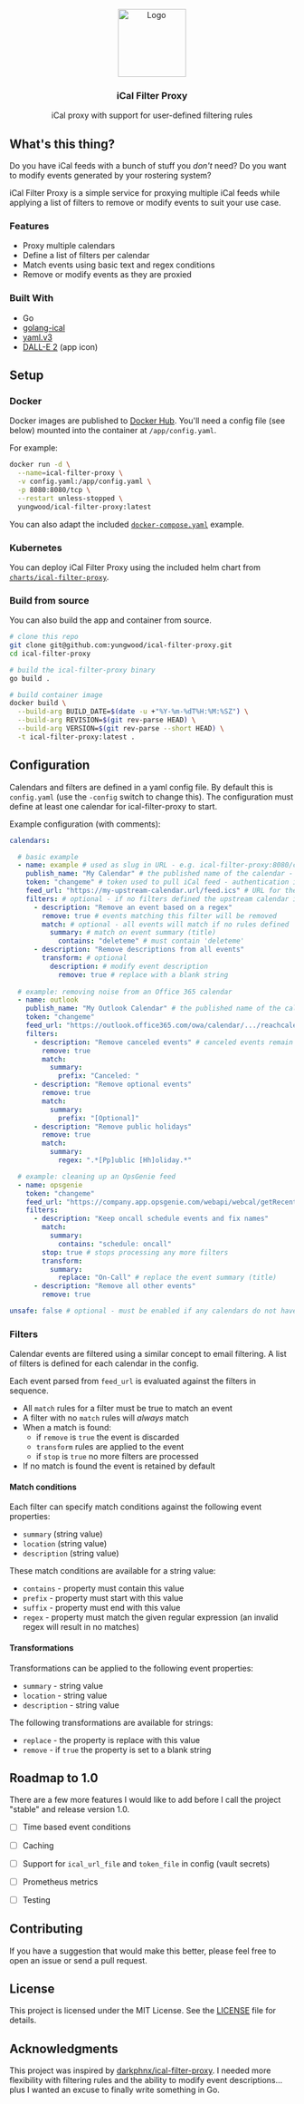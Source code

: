 <!-- PROJECT LOGO -->
<br />
<div align="center">
  <a href="https://github.com/yungwood/ical-filter-proxy">
    <img src="logo.png" alt="Logo" width="120" height="120">
  </a>

  <h3 align="center">iCal Filter Proxy</h3>

  <p align="center">
    iCal proxy with support for user-defined filtering rules
  </p>
</div>


## What's this thing?

Do you have iCal feeds with a bunch of stuff you *don't* need? Do you want to modify events generated by your rostering system?

iCal Filter Proxy is a simple service for proxying multiple iCal feeds while applying a list of filters to remove or modify events to suit your use case.

### Features

* Proxy multiple calendars
* Define a list of filters per calendar
* Match events using basic text and regex conditions
* Remove or modify events as they are proxied


### Built With

* Go
* [golang-ical](https://github.com/arran4/golang-ical)
* [yaml.v3](https://github.com/go-yaml/yaml/tree/v3.0.1)
* [DALL-E 2](https://openai.com/index/dall-e-2/) (app icon)


## Setup

### Docker

Docker images are published to [Docker Hub](https://hub.docker.com/r/yungwood/ical-filter-proxy). You'll need a config file (see below) mounted into the container at `/app/config.yaml`.

For example:

```bash
docker run -d \
  --name=ical-filter-proxy \
  -v config.yaml:/app/config.yaml \
  -p 8080:8080/tcp \
  --restart unless-stopped \
  yungwood/ical-filter-proxy:latest
```

You can also adapt the included [`docker-compose.yaml`](./docker-compose.yaml) example.

### Kubernetes

You can deploy iCal Filter Proxy using the included helm chart from [`charts/ical-filter-proxy`](charts/ical-filter-proxy).

### Build from source

You can also build the app and container from source.

```bash
# clone this repo
git clone git@github.com:yungwood/ical-filter-proxy.git
cd ical-filter-proxy

# build the ical-filter-proxy binary
go build .

# build container image
docker build \
  --build-arg BUILD_DATE=$(date -u +"%Y-%m-%dT%H:%M:%SZ") \
  --build-arg REVISION=$(git rev-parse HEAD) \
  --build-arg VERSION=$(git rev-parse --short HEAD) \
  -t ical-filter-proxy:latest .
```


## Configuration

Calendars and filters are defined in a yaml config file. By default this is `config.yaml` (use the `-config` switch to change this). The configuration must define at least one calendar for ical-filter-proxy to start.

Example configuration (with comments):

```yaml
calendars:

  # basic example
  - name: example # used as slug in URL - e.g. ical-filter-proxy:8080/calendars/example/feed?token=changeme
    publish_name: "My Calendar" # the published name of the calendar - uses upstream value if this line is skipped
    token: "changeme" # token used to pull iCal feed - authentication is disabled when blank
    feed_url: "https://my-upstream-calendar.url/feed.ics" # URL for the upstream iCal feed
    filters: # optional - if no filters defined the upstream calendar is proxied as parsed
      - description: "Remove an event based on a regex"
        remove: true # events matching this filter will be removed
        match: # optional - all events will match if no rules defined
          summary: # match on event summary (title)
            contains: "deleteme" # must contain 'deleteme'
      - description: "Remove descriptions from all events"
        transform: # optional
          description: # modify event description
            remove: true # replace with a blank string
        
  # example: removing noise from an Office 365 calendar
  - name: outlook
    publish_name: "My Outlook Calendar" # the published name of the calendar - uses upstream value if this line is skipped
    token: "changeme"
    feed_url: "https://outlook.office365.com/owa/calendar/.../reachcalendar.ics"
    filters:
      - description: "Remove canceled events" # canceled events remain with a 'Canceled:' prefix until removed
        remove: true
        match:
          summary:
            prefix: "Canceled: "
      - description: "Remove optional events"
        remove: true
        match:
          summary:
            prefix: "[Optional]"
      - description: "Remove public holidays"
        remove: true
        match:
          summary:
            regex: ".*[Pp]ublic [Hh]oliday.*"

  # example: cleaning up an OpsGenie feed
  - name: opsgenie
    token: "changeme"
    feed_url: "https://company.app.opsgenie.com/webapi/webcal/getRecentSchedule?webcalToken=..."
    filters:
      - description: "Keep oncall schedule events and fix names"
        match:
          summary:
            contains: "schedule: oncall"
        stop: true # stops processing any more filters
        transform:
          summary:
            replace: "On-Call" # replace the event summary (title)
      - description: "Remove all other events"
        remove: true

unsafe: false # optional - must be enabled if any calendars do not have a token
```


### Filters

Calendar events are filtered using a similar concept to email filtering. A list of filters is defined for each calendar in the config.

Each event parsed from `feed_url` is evaluated against the filters in sequence.

* All `match` rules for a filter must be true to match an event
* A filter with no `match` rules will *always* match
* When a match is found:
  * if `remove` is `true` the event is discarded
  * `transform` rules are applied to the event
  * if `stop` is `true` no more filters are processed
* If no match is found the event is retained by default

#### Match conditions

Each filter can specify match conditions against the following event properties:

* `summary` (string value)
* `location` (string value)
* `description` (string value)

These match conditions are available for a string value:

* `contains` - property must contain this value
* `prefix` - property must start with this value
* `suffix` - property must end with this value
* `regex` - property must match the given regular expression (an invalid regex will result in no matches)

#### Transformations

Transformations can be applied to the following event properties:

* `summary` - string value
* `location` - string value
* `description` - string value

The following transformations are available for strings:

* `replace` - the property is replace with this value
* `remove` - if `true` the property is set to a blank string


## Roadmap to 1.0

There are a few more features I would like to add before I call the project "stable" and release version 1.0.

- [ ] Time based event conditions
- [ ] Caching
- [ ] Support for `ical_url_file` and `token_file` in config (vault secrets)
- [ ] Prometheus metrics
- [ ] Testing


## Contributing

If you have a suggestion that would make this better, please feel free to open an issue or send a pull request.


## License

This project is licensed under the MIT License. See the [LICENSE](./LICENSE) file for details.


## Acknowledgments

This project was inspired by [darkphnx/ical-filter-proxy](https://github.com/darkphnx/ical-filter-proxy). I needed more flexibility with filtering rules and the ability to modify event descriptions... plus I wanted an excuse to finally write something in Go.
